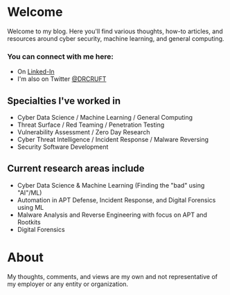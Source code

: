 # Welcome

Welcome to my blog. Here you'll find various thoughts, how-to articles, and resources around cyber security, machine learning, and general computing.

### You can connect with me here:
- On [Linked-In](https://www.linkedin.com/in/amintora/)
- I'm also on Twitter [@DRCRUFT](https://twitter.com/drcruft)

## Specialties I've worked in
- Cyber Data Science / Machine Learning / General Computing
- Threat Surface / Red Teaming / Penetration Testing
- Vulnerability Assessment / Zero Day Research
- Cyber Threat Intelligence / Incident Response / Malware Reversing
- Security Software Development

## Current research areas include
- Cyber Data Science & Machine Learning (Finding the "bad" using "AI"/ML)
- Automation in APT Defense, Incident Response, and Digital Forensics using ML
- Malware Analysis and Reverse Engineering with focus on APT and Rootkits
- Digital Forensics 

# About
My thoughts, comments, and views are my own and not representative of my employer or any entity or organization.

